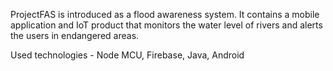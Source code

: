 ProjectFAS is introduced as a flood awareness system. It contains a mobile application and IoT product that monitors the water level of rivers and alerts the users in endangered areas.

Used technologies - Node MCU, Firebase, Java, Android
